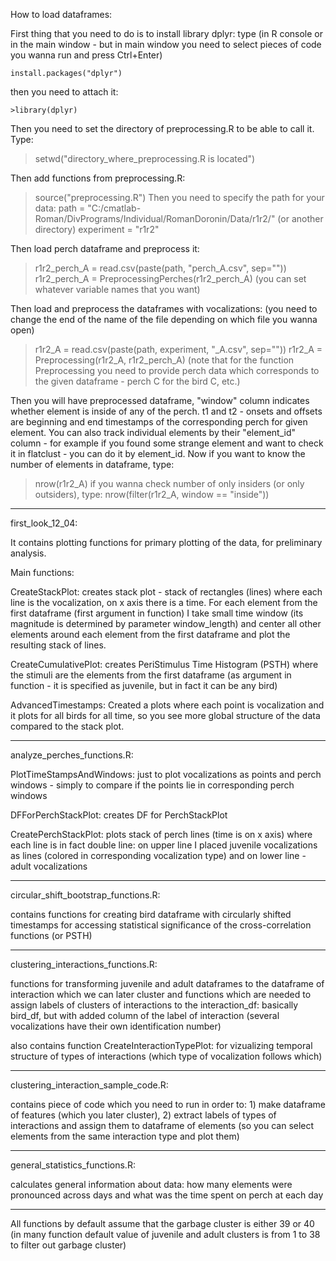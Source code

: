 How to load dataframes:

First thing that you need to do is to install library dplyr:
type (in R console or in the main window - but in main window you need to select pieces of code you wanna run and press Ctrl+Enter)
```
install.packages("dplyr")
```
then you need to attach it:
```
>library(dplyr)
```
Then you need to set the directory of preprocessing.R to be able to call it. Type:
>setwd("directory_where_preprocessing.R is located")   

Then add functions from preprocessing.R:
>source("preprocessing.R")
Then you need to specify the path for your data:
>path = "C:/cmatlab-Roman/DivPrograms/Individual/RomanDoronin/Data/r1r2/"    (or another directory)
>experiment = "r1r2"

Then load perch dataframe and preprocess it:
>r1r2_perch_A = read.csv(paste(path, "perch_A.csv", sep=""))
>r1r2_perch_A = PreprocessingPerches(r1r2_perch_A)
(you can set whatever variable names that you want)
 
Then load and preprocess the dataframes with vocalizations: (you need to change the end of the name of the file depending on which file you wanna open)
>r1r2_A = read.csv(paste(path, experiment, "_A.csv", sep=""))
>r1r2_A = Preprocessing(r1r2_A, r1r2_perch_A)
(note that for the function Preprocessing you need to provide perch data which corresponds to the given dataframe - perch C for the bird C, etc.)

Then you will have preprocessed dataframe, "window" column indicates whether element is inside of any of the perch. t1 and t2 - onsets and offsets are beginning and end timestamps of the corresponding perch for given element. You can also track individual elements by their "element_id" column - for example if you found some strange element and want to check it in flatclust - you can do it by element_id.
Now if you want to know the number of elements in dataframe, type:
>nrow(r1r2_A)
if you wanna check number of only insiders (or only outsiders), type:
>nrow(filter(r1r2_A, window == "inside"))
--------------------------------------------


first_look_12_04:

It contains plotting functions for primary plotting of the data, for preliminary analysis.

Main functions:

CreateStackPlot: creates stack plot - stack of rectangles (lines) where each line is the vocalization, on x axis there is a time. For each element from the first dataframe (first argument in function) I take small time window (its magnitude is determined by parameter window_length) and center all other elements around each element from the first dataframe and plot the resulting stack of lines.

CreateCumulativePlot: creates PeriStimulus Time Histogram (PSTH) where the stimuli are the elements from the first dataframe (as argument in function - it is specified as juvenile, but in fact it can be any bird)

AdvancedTimestamps: Created a plots where each point is vocalization and it plots for all birds for all time, so you see more global structure of the data compared to the stack plot.

------

analyze_perches_functions.R:

PlotTimeStampsAndWindows: just to plot vocalizations as points and perch windows - simply to compare if the points lie in corresponding perch windows

DFForPerchStackPlot: creates DF for PerchStackPlot

CreatePerchStackPlot: plots stack of perch lines (time is on x axis) where each line is in fact double line: on upper line I placed juvenile vocalizations as lines (colored in corresponding vocalization type) and on lower line - adult vocalizations

------

circular_shift_bootstrap_functions.R:

contains functions for creating bird dataframe with circularly shifted timestamps for accessing statistical significance of the cross-correlation functions (or PSTH)

------

clustering_interactions_functions.R:

functions for transforming juvenile and adult dataframes to the dataframe of interaction which we can later cluster
and functions which are needed to assign labels of clusters of interactions to the interaction_df: basically bird_df, but with added column of the label of interaction (several vocalizations have their own identification number)

also contains function CreateInteractionTypePlot: for vizualizing temporal structure of types of interactions (which type of vocalization follows which)

------

clustering_interaction_sample_code.R:

contains piece of code which you need to run in order to: 1) make dataframe of features (which you later cluster), 2) extract labels of types of interactions and assign them to dataframe of elements (so you can select elements from the same interaction type and plot them)

------

general_statistics_functions.R:

calculates general information about data: how many elements were pronounced across days and what was the time spent on perch at each day

------







All functions by default assume that the garbage cluster is either 39 or 40 (in many function default value of juvenile and adult clusters is from 1 to 38 to filter out garbage cluster)
